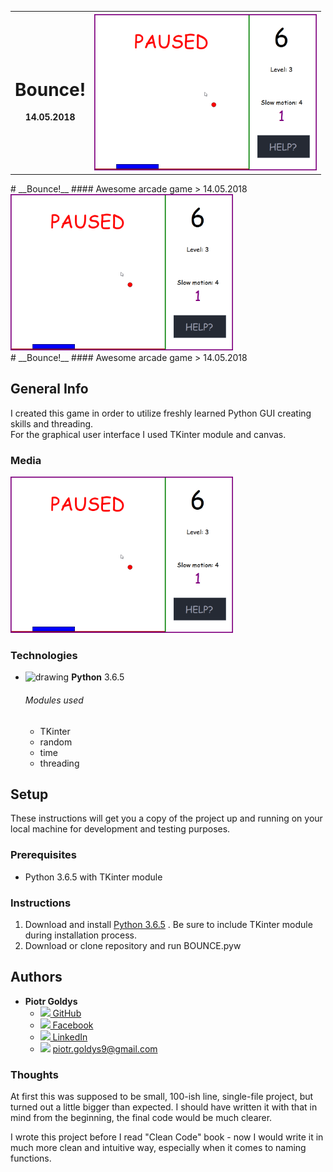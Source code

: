 <table style="width:150%">
  <tr>
    <th>
      
# __Bounce!__ 
 14.05.2018
  </th>
  <th>
  <img src="demo_gif.gif" height="250px">
  </th>
  </tr>
 </table>
  
</div>
# __Bounce!__ 
#### Awesome arcade game
> 14.05.2018

  </div>
  <div class="column">
  
  <img src="demo_gif.gif" height="250px">
  
  </div>
</div>
# __Bounce!__ 
#### Awesome arcade game
> 14.05.2018

## __General Info__
   I created this game in order to utilize freshly learned Python GUI creating skills and threading.  
For the graphical user interface I used TKinter module and canvas.

### Media
<img src="demo_gif.gif" height="250px">

### __Technologies__
* <img src="https://upload.wikimedia.org/wikipedia/commons/thumb/c/c3/Python-logo-notext.svg/2000px-Python-logo-notext.svg.png" alt="drawing" width="20px"/> __Python__ 3.6.5 
     ###### Modules used
     * TKinter
     * random
     * time
     * threading

## __Setup__

   These instructions will get you a copy of the project up and running on your local machine for development and testing purposes.

### __Prerequisites__

* Python 3.6.5 with TKinter module



### __Instructions__

   1. Download and install <a target="_blank" rel="noopener noreferrer" href="https://www.python.org/downloads/">Python 3.6.5</a>
. Be sure to include TKinter module during installation process.
   2. Download or clone repository and run BOUNCE.pyw





## __Authors__

* **Piotr Goldys** 
    * <a href="https://github.com/Pegietix"><img src="https://image.flaticon.com/icons/svg/25/25231.svg" height="15px"> GitHub</a>
    * <a href="https://facebook.com/Pitold"><img src="https://en.facebookbrand.com/wp-content/uploads/2016/05/flogo_rgb_hex-brc-site-250.png" height="15px"> Facebook</a>
    * <a href="https://www.linkedin.com/in/piotr-goldys/"><img src="https://encrypted-tbn0.gstatic.com/images?q=tbn:ANd9GcTW0m7yXW45tMa1MmBfOm904CyHUrPYTK8BZufKdA5O4NtvvSui" height="15px"> LinkedIn</a>
    * <img src="https://upload.wikimedia.org/wikipedia/commons/thumb/4/45/New_Logo_Gmail.svg/1280px-New_Logo_Gmail.svg.png" height="15px"> piotr.goldys9@gmail.com</a>
    

### Thoughts
   At first this was supposed to be small, 100-ish line, single-file project, but turned out a little bigger than expected.
I should have written it with that in mind from the beginning, the final code would be much clearer.

   I wrote this project before I read "Clean Code" book - now I would write it in much more clean and intuitive way, 
especially when it comes to naming functions.
